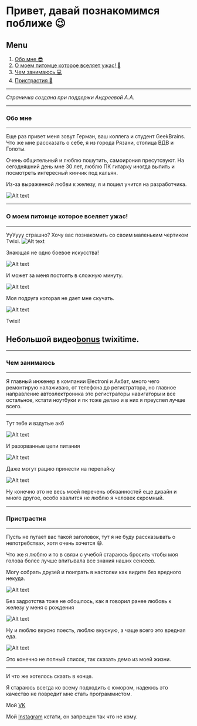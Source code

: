 # Привет, давай познакомимся поближе 😉

## Menu
1. [Обо мне 😎](#обо-мне)
2. [О моем питомце которое вселяет ужас! 🦇](#о-моем-питомце-которое-вселяет-ужас) 
3. [Чем занимаюсь 💻](#чем-занимаюсь) 
4. [Пристрастия 🍓](#пристрастия)

---
*Страничка создана при поддержи Андреевой А.А.*

---
### Обо мне 
---

Еще раз привет меня зовут Герман, ваш коллега и студент GeekBrains.
Что же мне рассказать о себе, я из города Рязани, столица ВДВ и Гопоты.

Очень общительный и люблю пошутить, самоирония пресутсвуют. На сегодняшний день мне 30 лет,
люблю ПК гитарку иногда выпить и посмотреть интересный кинчик под кальян.

Из-за выраженной любви к железу, я и пошел учится на разработчика.

![Alt text](Foto1.jpg)

---

### О моем питомце которое вселяет ужас!
---
УуУууу страшно? Хочу вас познакомить со своим маленьким чертиком Twixi. 
![Alt text](Foto2.jpg)

Знающая не одно боевое искусства!

![Alt text](Foto4.jpg)

И может за меня постоять в сложную минуту.

![Alt text](Foto5.jpg)

Моя подруга которая не дает мне скучать.

![Alt text](Foto3.jpg)

Twixi!

Небольшой видео[bonus](https://vk.com/clip21917884_456241116) twixitime.
---

---
### Чем занимаюсь
---
Я главный инженер в компании Electroni и Акбат, много чего ремонтирую налаживаю, от телефона до регистратора, но главное направление автоэлектроника это регистраторы навигаторы и все остальное, кстати ноутбуки и пк тоже делаю и в них я преуспел лучше всего.

---
Тут тебе и вздутые акб

![Alt text](Foto8.jpg)

И разорванные цепи питания 

![Alt text](Foto6.jpg)

Даже могут рацию принести на перепайку

![Alt text](Foto7.jpg)

Ну конечно это не весь моей перечень обязанностей еще дизайн и много другое, особо хвалится не люблю я человек скромный.

---
### Пристрастия
---
Пусть не пугает вас такой заголовок, тут я не буду рассказывать о непотребствах, хотя очень хочется 😄.

Что же я люблю и то в связи с учебой стараюсь бросить чтобы моя голова более лучше впитывала все знания наших сенсеев.

Могу собрать друзей и поиграть в настолки как видите без вредного некуда.

![Alt text](Foto9.jpg)

Без задротства тоже не обошлось, как я говорил ранее любовь к железу у меня с рождения 

![Alt text](Foto10.jpg)

Ну и люблю вкусно поесть, люблю вкусную, а чаще всего это вредная еда.

![Alt text](Foto11.jpg)

Это конечно не полный список, так сказать демо из моей жизни.

---

И что же хотелось скаать в конце.

Я стараюсь всегда ко всему подходить с юмором, надеюсь это качество не повредит мне стать программистом.

Мой [VK](https://vk.com/grizzli_one)

Мой [Instagram](https://instagram.com/father_grizzli?igshid=ZGUzMzM3NWJiOQ==) кстати, он запрещен так что не кому.